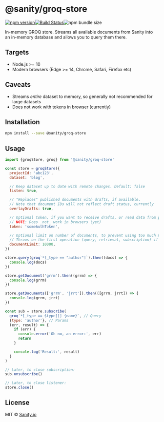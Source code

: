 # @sanity/groq-store

[![npm version](https://img.shields.io/npm/v/@sanity/groq-store.svg?style=flat-square)](https://www.npmjs.com/package/@sanity/groq-store)[![Build Status](https://img.shields.io/travis/sanity-io/groq-store/master.svg?style=flat-square)](https://travis-ci.org/sanity-io/groq-store)![npm bundle size](https://img.shields.io/bundlephobia/minzip/@sanity/groq-store?style=flat-square)

In-memory GROQ store. Streams all available documents from Sanity into an in-memory database and allows you to query them there.

## Targets

- Node.js >= 10
- Modern browsers (Edge >= 14, Chrome, Safari, Firefox etc)

## Caveats

- Streams _entire_ dataset to memory, so generally not recommended for large datasets
- Does not work with tokens in browser (currently)

## Installation

```bash
npm install --save @sanity/groq-store
```

## Usage

```js
import {groqStore, groq} from '@sanity/groq-store'

const store = groqStore({
  projectId: 'abc123',
  dataset: 'blog',

  // Keep dataset up to date with remote changes. Default: false
  listen: true,

  // "Replaces" published documents with drafts, if available.
  // Note that document IDs will not reflect draft status, currently
  overlayDrafts: true,

  // Optional token, if you want to receive drafts, or read data from private datasets
  // NOTE: Does _not_ work in browsers (yet)
  token: 'someAuthToken',

  // Optional limit on number of documents, to prevent using too much memory unexpectedly
  // Throws on the first operation (query, retrieval, subscription) if reaching this limit.
  documentLimit: 10000,
})

store.query(groq`*[_type == "author"]`).then((docs) => {
  console.log(docs)
})

store.getDocument('grrm').then((grrm) => {
  console.log(grrm)
})

store.getDocuments(['grrm', 'jrrt']).then(([grrm, jrrt]) => {
  console.log(grrm, jrrt)
})

const sub = store.subscribe(
  groq`*[_type == $type][] {name}`, // Query
  {type: 'author'}, // Params
  (err, result) => {
    if (err) {
      console.error('Oh no, an error:', err)
      return
    }

    console.log('Result:', result)
  }
)

// Later, to close subscription:
sub.unsubscribe()

// Later, to close listener:
store.close()
```

## License

MIT © [Sanity.io](https://www.sanity.io/)

